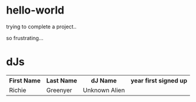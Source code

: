 # hello-world

trying to complete a project.. 

so frustrating... 


<h1>dJs</h1>
<table>
    <tr>
      <th>First Name</th>
      <th>Last Name</th>
      <th>dJ Name</th>
      <th>year first signed up</th>
    </tr>
  <tr>
    <td>Richie</td>
    <td>Greenyer</td>
    <td>Unknown Alien</td>
  </tr>
